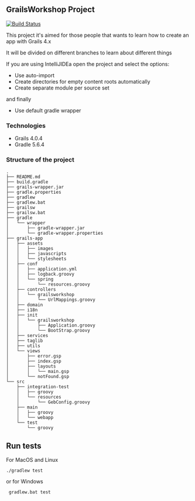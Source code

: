 ## GrailsWorkshop Project 
[![Build Status](https://travis-ci.com/Joxebus/GrailsWorkshop.svg?branch=master)](https://travis-ci.com/Joxebus/GrailsWorkshop)

This project it's aimed for those people that wants to learn how to create an app with Grails 4.x

It will be divided on different branches to learn about different things

If you are using IntelliJIDEa open the project and select the options:

- Use auto-import
- Create directories for empty content roots automatically
- Create separate module per source set

and finally

- Use default gradle wrapper

### Technologies

- Grails 4.0.4
- Gradle 5.6.4

### Structure of the project

```
.
├── README.md
├── build.gradle
├── grails-wrapper.jar
├── gradle.properties
├── gradlew
├── gradlew.bat
├── grailsw
├── grailsw.bat
├── gradle
│   └── wrapper
│       ├── gradle-wrapper.jar
│       └── gradle-wrapper.properties
├── grails-app
│   ├── assets
│   │   ├── images
│   │   ├── javascripts
│   │   └── stylesheets
│   ├── conf
│   │   ├── application.yml
│   │   ├── logback.groovy
│   │   └── spring
│   │       └── resources.groovy
│   ├── controllers
│   │   └── grailsworkshop
│   │       └── UrlMappings.groovy
│   ├── domain
│   ├── i18n
│   ├── init
│   │   └── grailsworkshop
│   │       ├── Application.groovy
│   │       └── BootStrap.groovy
│   ├── services
│   ├── taglib
│   ├── utils
│   └── views
│       ├── error.gsp
│       ├── index.gsp
│       ├── layouts
│       │   └── main.gsp
│       └── notFound.gsp
└── src
    ├── integration-test
    │   ├── groovy
    │   └── resources
    │       └── GebConfig.groovy
    ├── main
    │   ├── groovy
    │   └── webapp
    └── test
        └── groovy
```

## Run tests

For MacOS and Linux

`` ./gradlew test ``  

or for Windows

`` gradlew.bat test``